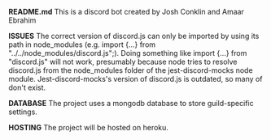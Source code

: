 **README.md**
This is a discord bot created by Josh Conklin and Amaar Ebrahim


**ISSUES**
The correct version of discord.js can only be imported by using its path in
node_modules (e.g. import {...} from "../../node_modules/discord.js";). Doing 
something like import {...} from "discord.js" will not work, presumably because
node tries to resolve discord.js from the node_modules folder of the jest-discord-mocks
node module. Jest-discord-mocks's version of discord.js is outdated, so many of
don't exist.

**DATABASE**
The project uses a mongodb database to store guild-specific settings.

**HOSTING**
The project will be hosted on heroku.